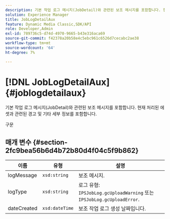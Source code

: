 ```yaml
---
description: 기본 작업 로그 메시지(JobDetail)와 관련된 보조 메시지를 포함합니다. 현재 처리된 에셋과 관련된 경고 및 기타 세부 정보를 포함합니다.
solution: Experience Manager
title: JobLogDetailAux
feature: Dynamic Media Classic,SDK/API
role: Developer,Admin
exl-id: 789736c5-d74d-4970-9665-b43e316aca69
source-git-commit: f42378a20b58e4c5ebc961c6526d7cecabc2ae38
workflow-type: tm+mt
source-wordcount: '64'
ht-degree: 7%

---
```


# [!DNL JobLogDetailAux]{#joblogdetailaux}

기본 작업 로그 메시지(JobDetail)와 관련된 보조 메시지를 포함합니다. 현재 처리된 에셋과 관련된 경고 및 기타 세부 정보를 포함합니다.

구문

## 매개 변수 {#section-2fc9bea56b6d4b72b80d4f04c5f9b862}

| 이름 | 유형 | 설명 |
|---|---|---|
| logMessage | `xsd:string` | 보조 메시지. |
| logType | `xsd:string` | 로그 유형: `IPSJobLog.gcUploadWarning` 또는 `IPSJobLog.gcUploadError`. |
| dateCreated | `xsd:dateTime` | 보조 작업 로그 생성 날짜입니다. |
